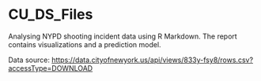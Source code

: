 # CU_DS_Files

Analysing NYPD shooting incident data using R Markdown. The report contains visualizations and a prediction model.

Data source: https://data.cityofnewyork.us/api/views/833y-fsy8/rows.csv?accessType=DOWNLOAD